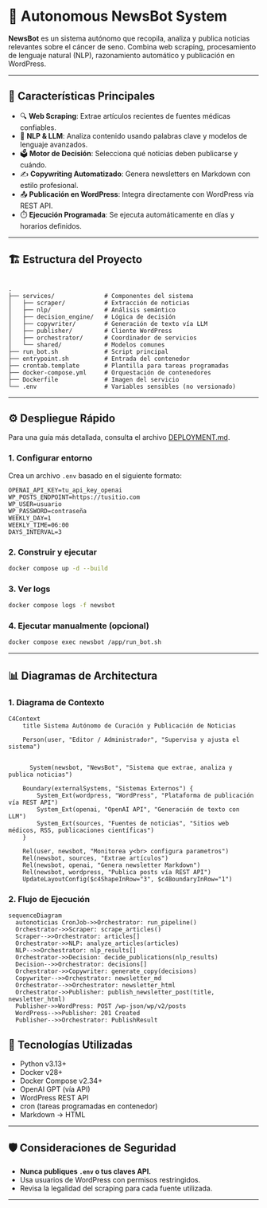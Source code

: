 # 📰 Autonomous NewsBot System

**NewsBot** es un sistema autónomo que recopila, analiza y publica noticias relevantes sobre el cáncer de seno. Combina web scraping, procesamiento de lenguaje natural (NLP), razonamiento automático y publicación en WordPress.

---

## 🚀 Características Principales

- 🔍 **Web Scraping**: Extrae artículos recientes de fuentes médicas confiables.
- 🧠 **NLP & LLM**: Analiza contenido usando palabras clave y modelos de lenguaje avanzados.
- 🗳️ **Motor de Decisión**: Selecciona qué noticias deben publicarse y cuándo.
- ✍️ **Copywriting Automatizado**: Genera newsletters en Markdown con estilo profesional.
- 📤 **Publicación en WordPress**: Integra directamente con WordPress vía REST API.
- ⏱️ **Ejecución Programada**: Se ejecuta automáticamente en días y horarios definidos.

---

## 🏗️ Estructura del Proyecto

```

.
├── services/              # Componentes del sistema
│   ├── scraper/           # Extracción de noticias
│   ├── nlp/               # Análisis semántico
│   ├── decision_engine/   # Lógica de decisión
│   ├── copywriter/        # Generación de texto vía LLM
│   ├── publisher/         # Cliente WordPress
│   ├── orchestrator/      # Coordinador de servicios
│   └── shared/            # Modelos comunes
├── run_bot.sh             # Script principal
├── entrypoint.sh          # Entrada del contenedor
├── crontab.template       # Plantilla para tareas programadas
├── docker-compose.yml     # Orquestación de contenedores
├── Dockerfile             # Imagen del servicio
└── .env                   # Variables sensibles (no versionado)

````

---

## ⚙️ Despliegue Rápido

Para una guía más detallada, consulta el archivo [DEPLOYMENT.md](./DEPLOYMENT.md).

### 1. Configurar entorno

Crea un archivo `.env` basado en el siguiente formato:

```env
OPENAI_API_KEY=tu_api_key_openai
WP_POSTS_ENDPOINT=https://tusitio.com
WP_USER=usuario
WP_PASSWORD=contraseña
WEEKLY_DAY=1
WEEKLY_TIME=06:00
DAYS_INTERVAL=3
````

### 2. Construir y ejecutar

```bash
docker compose up -d --build
```

### 3. Ver logs

```bash
docker compose logs -f newsbot
```

### 4. Ejecutar manualmente (opcional)

```bash
docker compose exec newsbot /app/run_bot.sh
```

---

## 📊 Diagramas de Architectura

### 1. Diagrama de Contexto
```mermaid
C4Context
    title Sistema Autónomo de Curación y Publicación de Noticias

    Person(user, "Editor / Administrador", "Supervisa y ajusta el sistema")
    
    
	  System(newsbot, "NewsBot", "Sistema que extrae, analiza y publica noticias")
		
    Boundary(externalSystems, "Sistemas Externos") {
        System_Ext(wordpress, "WordPress", "Plataforma de publicación vía REST API")
        System_Ext(openai, "OpenAI API", "Generación de texto con LLM")
        System_Ext(sources, "Fuentes de noticias", "Sitios web médicos, RSS, publicaciones científicas")
    }

    Rel(user, newsbot, "Monitorea y<br> configura parametros")
    Rel(newsbot, sources, "Extrae artículos")
    Rel(newsbot, openai, "Genera newsletter Markdown")
    Rel(newsbot, wordpress, "Publica posts vía REST API")
    UpdateLayoutConfig($c4ShapeInRow="3", $c4BoundaryInRow="1")

```

### 2. Flujo de Ejecución
```mermaid
sequenceDiagram
  autonoticias CronJob->>Orchestrator: run_pipeline()
  Orchestrator->>Scraper: scrape_articles()
  Scraper-->>Orchestrator: articles[]
  Orchestrator->>NLP: analyze_articles(articles)
  NLP-->>Orchestrator: nlp_results[]
  Orchestrator->>Decision: decide_publications(nlp_results)
  Decision-->>Orchestrator: decisions[]
  Orchestrator->>Copywriter: generate_copy(decisions)
  Copywriter-->>Orchestrator: newsletter_md
  Orchestrator-->>Orchestrator: newsletter_html
  Orchestrator->>Publisher: publish_newsletter_post(title, newsletter_html)
  Publisher->>WordPress: POST /wp-json/wp/v2/posts
  WordPress-->>Publisher: 201 Created
  Publisher-->>Orchestrator: PublishResult

```

## 🧠 Tecnologías Utilizadas

* Python v3.13+
* Docker v28+
* Docker Compose v2.34+
* OpenAI GPT (vía API)
* WordPress REST API
* cron (tareas programadas en contenedor)
* Markdown → HTML

---

## 🛡️ Consideraciones de Seguridad

* **Nunca publiques `.env` o tus claves API.**
* Usa usuarios de WordPress con permisos restringidos.
* Revisa la legalidad del scraping para cada fuente utilizada.

---
